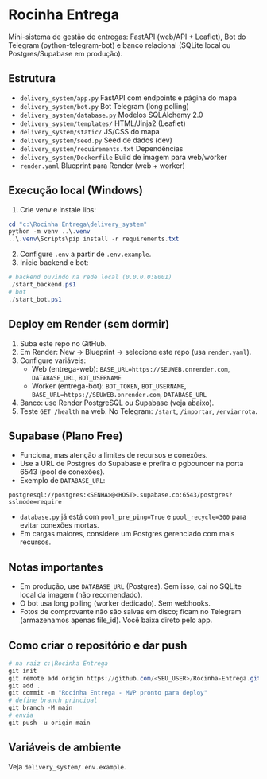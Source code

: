 # Rocinha Entrega

Mini-sistema de gestão de entregas: FastAPI (web/API + Leaflet), Bot do Telegram (python-telegram-bot) e banco relacional (SQLite local ou Postgres/Supabase em produção).

## Estrutura
- `delivery_system/app.py` FastAPI com endpoints e página do mapa
- `delivery_system/bot.py` Bot Telegram (long polling)
- `delivery_system/database.py` Modelos SQLAlchemy 2.0
- `delivery_system/templates/` HTML/Jinja2 (Leaflet)
- `delivery_system/static/` JS/CSS do mapa
- `delivery_system/seed.py` Seed de dados (dev)
- `delivery_system/requirements.txt` Dependências
- `delivery_system/Dockerfile` Build de imagem para web/worker
- `render.yaml` Blueprint para Render (web + worker)

## Execução local (Windows)
1. Crie venv e instale libs:
```powershell
cd "c:\Rocinha Entrega\delivery_system"
python -m venv ..\.venv
..\.venv\Scripts\pip install -r requirements.txt
```
2. Configure `.env` a partir de `.env.example`.
3. Inicie backend e bot:
```powershell
# backend ouvindo na rede local (0.0.0.0:8001)
./start_backend.ps1
# bot
./start_bot.ps1
```

## Deploy em Render (sem dormir)
1. Suba este repo no GitHub.
2. Em Render: New → Blueprint → selecione este repo (usa `render.yaml`).
3. Configure variáveis:
   - Web (entrega-web): `BASE_URL=https://SEUWEB.onrender.com`, `DATABASE_URL`, `BOT_USERNAME`
   - Worker (entrega-bot): `BOT_TOKEN`, `BOT_USERNAME`, `BASE_URL=https://SEUWEB.onrender.com`, `DATABASE_URL`
4. Banco: use Render PostgreSQL ou Supabase (veja abaixo).
5. Teste `GET /health` na web. No Telegram: `/start`, `/importar`, `/enviarrota`.

## Supabase (Plano Free)
- Funciona, mas atenção a limites de recursos e conexões.
- Use a URL de Postgres do Supabase e prefira o pgbouncer na porta 6543 (pool de conexões).
- Exemplo de `DATABASE_URL`:
```
postgresql://postgres:<SENHA>@<HOST>.supabase.co:6543/postgres?sslmode=require
```
- `database.py` já está com `pool_pre_ping=True` e `pool_recycle=300` para evitar conexões mortas.
- Em cargas maiores, considere um Postgres gerenciado com mais recursos.

## Notas importantes
- Em produção, use `DATABASE_URL` (Postgres). Sem isso, cai no SQLite local da imagem (não recomendado).
- O bot usa long polling (worker dedicado). Sem webhooks.
- Fotos de comprovante não são salvas em disco; ficam no Telegram (armazenamos apenas file_id). Você baixa direto pelo app.

## Como criar o repositório e dar push
```powershell
# na raiz c:\Rocinha Entrega
git init
git remote add origin https://github.com/<SEU_USER>/Rocinha-Entrega.git
git add .
git commit -m "Rocinha Entrega - MVP pronto para deploy"
# define branch principal
git branch -M main
# envia
git push -u origin main
```

## Variáveis de ambiente
Veja `delivery_system/.env.example`.

